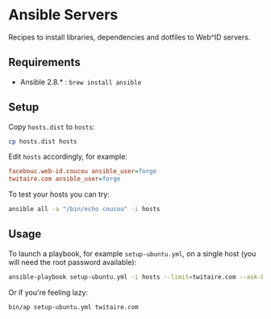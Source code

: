 # Ansible Servers

Recipes to install libraries, dependencies and dotfiles to Web^ID servers.

## Requirements

* Ansible 2.8.* : `brew install ansible`

## Setup

Copy `hosts.dist` to `hosts`:

```bash
cp hosts.dist hosts
```

Edit `hosts` accordingly, for example:

```ini
facebouc.web-id.coucou ansible_user=forge
twitaire.com ansible_user=forge
```

To test your hosts you can try:

```bash
ansible all -a "/bin/echo coucou" -i hosts
```

## Usage

To launch a playbook, for example `setup-ubuntu.yml`, on a single host (you will need the root password available):

```bash
ansible-playbook setup-ubuntu.yml -i hosts --limit=twitaire.com --ask-become-pass -u forge
```

Or if you're feeling lazy:

```bash
bin/ap setup-ubuntu.yml twitaire.com
```